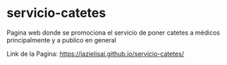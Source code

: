 # servicio-catetes
Pagina web donde se promociona el servicio de poner catetes a médicos principalmente y a publico en general

Link de la Pagina: 
https://jazielisai.github.io/servicio-catetes/
